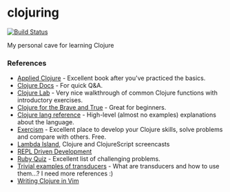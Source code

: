# clojuring

[![Build Status](https://travis-ci.org/ilmotta/clojuring.svg?branch=master)](https://travis-ci.org/ilmotta/clojuring)

My personal cave for learning Clojure

### References

- [Applied Clojure](https://pragprog.com/book/vmclojeco/clojure-applied) - Excellent book after you've practiced the basics.
- [Clojure Docs](https://clojuredocs.org/) - For quick Q&A.
- [Clojure Lab](https://github.com/cognitect/clojure-lab) - Very nice walkthrough of common Clojure functions with introductory exercises.
- [Clojure for the Brave and True](http://www.braveclojure.com/getting-started/) - Great for beginners.
- [Clojure lang reference](http://clojure.org/reference) - High-level (almost no examples) explanations about the language.
- [Exercism](http://exercism.io) - Excellent place to develop your Clojure skills, solve problems and compare with others. Free.
- [Lambda Island](https://lambdaisland.com/episodes), Clojure and ClojureScript screencasts
- [REPL Driven Development](http://blog.jayfields.com/2014/01/repl-driven-development.html)
- [Ruby Quiz](http://rubyquiz.com/) - Excellent list of challenging problems.
- [Trivial examples of transducers](http://ianrumford.github.io/clojure/transducers/reducers/2014/08/08/Some-trivial-examples-of-using-Clojure-Transducers.html) - What are transducers and how to use them...? I need more references :)
- [Writing Clojure in Vim](https://robots.thoughtbot.com/writing-clojure-in-vim)
